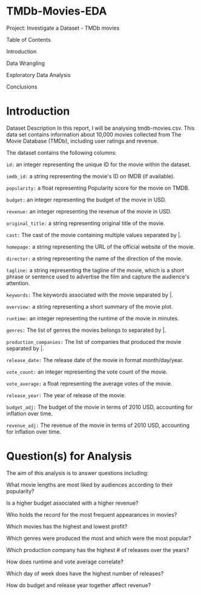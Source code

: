 # TMDb-Movies-EDA
Project: Investigate a Dataset - TMDb movies

Table of Contents

Introduction

Data Wrangling

Exploratory Data Analysis

Conclusions

# Introduction
Dataset Description
In this report, I will be analysing tmdb-movies.csv. This data set contains information about 10,000 movies collected from The Movie Database (TMDb), including user ratings and revenue.

The dataset contains the following columns:

`id:` an integer representing the unique ID for the movie within the dataset.

`imdb_id:` a string representing the movie's ID on IMDB (if available).

`popularity:` a float representing Popularity score for the movie on TMDB.

`budget:` an integer representing the budget of the movie in USD.

`revenue:` an integer representing the revenue of the movie in USD.

`original_title:` a string representing original title of the movie.

`cast:` The cast of the movie containing multiple values separated by |.

`homepage:` a string representing the URL of the official website of the movie.

`director:` a string representing the name of the direction of the movie.

`tagline:` a string representing the tagline of the movie, which is a short phrase or sentence used to advertise the film and capture the audience's attention.

`keywords:` The keywords associated with the movie separated by |.

`overview:` a string representing a short summary of the movie plot.

`runtime:` an integer representing the runtime of the movie in minutes.

`genres:` The list of genres the movies belongs to separated by |.

`production_companies:` The list of companies that produced the movie separated by |.

`release_date:` The release date of the movie in format month/day/year.

`vote_count:` an integer representing the vote count of the movie.

`vote_average:` a float representing the average votes of the movie.

`release_year:` The year of release of the movie.

`budget_adj:` The budget of the movie in terms of 2010 USD, accounting for inflation over time.

`revenue_adj:` The revenue of the movie in terms of 2010 USD, accounting for inflation over time.

# Question(s) for Analysis
The aim of this analysis is to answer questions including:

What movie lengths are most liked by audiences according to their popularity?

Is a higher budget associated with a higher revenue?

Who holds the record for the most frequent appearances in movies?

Which movies has the highest and lowest profit?

Which genres were produced the most and which were the most popular?

Which production company has the highest # of releases over the years?

How does runtime and vote average correlate?

Which day of week does have the highest number of releases?

How do budget and release year together affect revenue?
